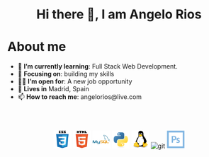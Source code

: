 <!--
**AngeloRios-dev/AngeloRios-dev** is a ✨ _special_ ✨ repository because its `README.md` (this file) appears on your GitHub profile.

Here are some ideas to get you started:

- 🔭 I’m currently working on ...
- 🌱 I’m currently learning ...
- 👯 I’m looking to collaborate on ...
- 🤔 I’m looking for help with ...
- 💬 Ask me about ...
- 📫 How to reach me: ...
- 😄 Pronouns: ...
- ⚡ Fun fact: ...
-->

<h1 align="center">
  <b>Hi there 👋, I am Angelo Rios</b>
</h1>

# About me
<div align=left>
    <ul>
    <li>🌱 <b>I’m currently learning</b>: Full Stack Web Development.</li>
    <li>🎯 <b>Focusing on</b>: building my skills</li>
    <li>👨‍💻 <b>I’m open for</b>: A new job opportunity
    <li>🏡 <b>Lives in</b> Madrid, Spain</li>
    <li>📫 <b>How to reach me</b>: angelorios@live.com</li>
    </ul>
</div>

<br><br>

<p align="center"> 
    <img src="https://raw.githubusercontent.com/devicons/devicon/master/icons/css3/css3-original-wordmark.svg" alt="css3" width="40" height="40" />
    <img src="https://raw.githubusercontent.com/devicons/devicon/master/icons/html5/html5-original-wordmark.svg" alt="html5" width="40" height="40" />
    <img src="https://raw.githubusercontent.com/devicons/devicon/master/icons/mysql/mysql-original-wordmark.svg" alt="mysql" width="40" height="40" />
    <img src="https://raw.githubusercontent.com/devicons/devicon/master/icons/python/python-original.svg" alt="python"
    width="40" height="40" /> 
    <img src="https://raw.githubusercontent.com/devicons/devicon/master/icons/linux/linux-original.svg" alt="linux" width="40" height="40"/>
    <img src="https://www.vectorlogo.zone/logos/git-scm/git-scm-icon.svg" alt="git" width="40" height="40"/>
    <img src="https://raw.githubusercontent.com/devicons/devicon/master/icons/photoshop/photoshop-line.svg" alt="photoshop"
    width="40" height="40" /> 
</p>
